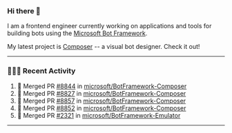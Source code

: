 ### Hi there 👋

I am a frontend engineer currently working on applications and tools for building bots using the [Microsoft Bot Framework](https://dev.botframework.com/).

My latest project is [Composer](https://github.com/microsoft/BotFramework-Composer) -- a visual bot designer. Check it out!

---

### 👨🏻‍💻 Recent Activity

<!--START_SECTION:activity-->
1. 🎉 Merged PR [#8844](https://github.com/microsoft/BotFramework-Composer/pull/8844) in [microsoft/BotFramework-Composer](https://github.com/microsoft/BotFramework-Composer)
2. 🎉 Merged PR [#8827](https://github.com/microsoft/BotFramework-Composer/pull/8827) in [microsoft/BotFramework-Composer](https://github.com/microsoft/BotFramework-Composer)
3. 🎉 Merged PR [#8857](https://github.com/microsoft/BotFramework-Composer/pull/8857) in [microsoft/BotFramework-Composer](https://github.com/microsoft/BotFramework-Composer)
4. 🎉 Merged PR [#8852](https://github.com/microsoft/BotFramework-Composer/pull/8852) in [microsoft/BotFramework-Composer](https://github.com/microsoft/BotFramework-Composer)
5. 🎉 Merged PR [#2321](https://github.com/microsoft/BotFramework-Emulator/pull/2321) in [microsoft/BotFramework-Emulator](https://github.com/microsoft/BotFramework-Emulator)
<!--END_SECTION:activity-->

---

<!--
**a-b-r-o-w-n/a-b-r-o-w-n** is a ✨ _special_ ✨ repository because its `README.md` (this file) appears on your GitHub profile.

Here are some ideas to get you started:

- 🔭 I’m currently working on ...
- 🌱 I’m currently learning ...
- 👯 I’m looking to collaborate on ...
- 🤔 I’m looking for help with ...
- 💬 Ask me about ...
- 📫 How to reach me: ...
- 😄 Pronouns: ...
- ⚡ Fun fact: ...
-->
